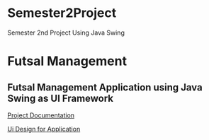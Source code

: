# Semester2Project
Semester 2nd Project Using Java Swing

# Futsal Management
## Futsal Management Application using Java Swing as UI Framework 


[Project Documentation](https://1drv.ms/w/s!Aj_VGyf8dyouhTlGN_XdzDcDxqcC?e=igzpVp)


[Ui Design for Application](https://www.figma.com/file/uegNhnahr5aEmYxj9sxAK1/Futsal-Management?type=design&node-id=0%3A1&mode=design&t=LrzFTAe6JnXRkgMe-1)
